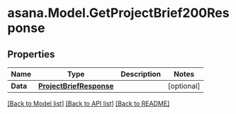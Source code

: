 
# asana.Model.GetProjectBrief200Response

## Properties

Name | Type | Description | Notes
------------ | ------------- | ------------- | -------------
**Data** | [**ProjectBriefResponse**](ProjectBriefResponse.md) |  | [optional] 

[[Back to Model list]](../README.md#documentation-for-models)
[[Back to API list]](../README.md#documentation-for-api-endpoints)
[[Back to README]](../README.md)

